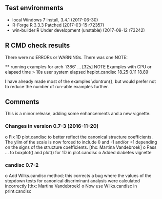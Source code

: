 ## Test environments
* local Windows 7 install, 3.4.1 (2017-06-30)
* R-Forge R 3.3.3 Patched (2017-03-15 r72357)
* win-builder R Under development (unstable) (2017-09-12 r73242)

## R CMD check results
There were no ERRORs or WARNINGs.  There was one NOTE:

** running examples for arch 'i386' ... [32s] NOTE
Examples with CPU or elapsed time > 10s
                user system elapsed
heplot.candisc 18.25   0.11   18.89

I have already made most of the examples \dontrun{}, but would prefer not to reduce the
number of run-able examples further.

## Comments
This is a minor release, adding some enhancements and a new vignette.

### Changes in version 0.7-3 (2016-11-20)

o Fix 1D plot.candisc to better reflect the canonical structure coefficients. The ylim of the
  scale is now forced to include 0 and -1 and/or +1 depending on the signs of the structure
  coefficients.  [thx: Martina Vandebroek]
o Pass ... to boxplot() and plot() for 1D in plot.candisc
o Added diabetes vignette

### candisc 0.7-2

  o Add Wilks.candisc method;  this corrects a bug where the values of the stepdown tests for canonical discriminant analysis were calculated incorrectly [thx: Martina Vandebroek]
  o Now use Wilks.candisc in print.candisc


